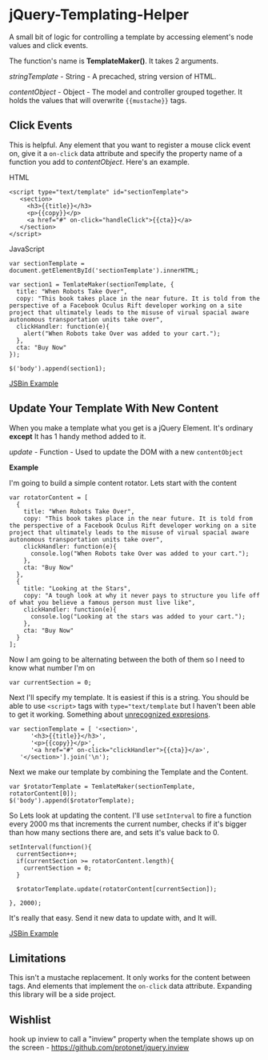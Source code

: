 jQuery-Templating-Helper
========================

A small bit of logic for controlling a template by accessing element's node values and click events.


The function's name is **TemplateMaker()**. It takes 2 arguments.

*stringTemplate* - String - A precached, string version of HTML.

*contentObject* - Object - The model and controller grouped together. It holds the values that will overwrite `{{mustache}}` tags.

Click Events
---
This is helpful. Any element that you want to register a mouse click event on, give it a `on-click` data attribute and specify the property name of a function you add to *contentObject*. Here's an example.


HTML

    <script type="text/template" id="sectionTemplate">
       <section>
         <h3>{{title}}</h3>
         <p>{{copy}}</p>
         <a href="#" on-click="handleClick">{{cta}}</a>
       </section>
    </script>

 
JavaScript

    var sectionTemplate = document.getElementById('sectionTemplate').innerHTML;	
    
    var section1 = TemlateMaker(sectionTemplate, {
	  title: "When Robots Take Over",
	  copy: "This book takes place in the near future. It is told from the perspective of a Facebook Oculus Rift developer working on a site project that ultimately leads to the misuse of virual spacial aware autonomous transportation units take over",
	  clickHandler: function(e){
	    alert("When Robots take Over was added to your cart.");
	  },
	  cta: "Buy Now"	          
	});
    
    $('body').append(section1);

[JSBin Example](http://jsbin.com/rokini/21/edit)

Update Your Template With New Content
---

When you make a template what you get is a jQuery Element. It's ordinary **except** It has 1 handy method added to it.

*update* - Function - Used to update the DOM with a new `contentObject`

**Example**

I'm going to build a simple content rotator. Lets start with the content


    var rotatorContent = [
	  {
	    title: "When Robots Take Over",
	    copy: "This book takes place in the near future. It is told from the perspective of a Facebook Oculus Rift developer working on a site project that ultimately leads to the misuse of virual spacial aware autonomous transportation units take over",
	    clickHandler: function(e){
	      console.log("When Robots take Over was added to your cart.");
	    },
	    cta: "Buy Now"
	  },
	  {
	    title: "Looking at the Stars",
	    copy: "A tough look at why it never pays to structure you life off of what you believe a famous person must live like",
	    clickHandler: function(e){
	      console.log("Looking at the stars was added to your cart.");
	    },
	    cta: "Buy Now"	          
	  }
	];

Now I am going to be alternating between the both of them so I need to know what number I'm on

	var currentSection = 0;
	
Next I'll specify my template. It is easiest if this is a string. You should be able to use `<script>` tags with `type="text/template` but I haven't been able to get it working. Something about [unrecognized expresions](http://stackoverflow.com/questions/14347611/jquery-client-side-template-syntax-error-unrecognized-expression).

	var sectionTemplate = [ '<section>',
	      '<h3>{{title}}</h3>',
	      '<p>{{copy}}</p>',
	      '<a href="#" on-click="clickHandler">{{cta}}</a>',
	   '</section>'].join('\n');

Next we make our template by combining the Template and the Content.
	
	var $rotatorTemplate = TemlateMaker(sectionTemplate, rotatorContent[0]);
	$('body').append($rotatorTemplate);
	
So Lets look at updating the content. I'll use `setInterval` to fire a function every 2000 ms that increments the current number, checks if it's bigger than how many sections there are, and sets it's value back to 0.
	
	setInterval(function(){	  
	  currentSection++;
	  if(currentSection >= rotatorContent.length){
	    currentSection = 0;
	  }
	  	  
	  $rotatorTemplate.update(rotatorContent[currentSection]);	
  
	}, 2000);

It's really that easy. Send it new data to update with, and It will.

[JSBin Example](http://jsbin.com/rokini/25/edit)

Limitations
---
This isn't a mustache replacement. It only works for the content between tags. And elements that implement the `on-click` data attribute. Expanding this library will be a side project.



Wishlist
--
hook up inview to call a "inview" property when the template shows up on the screen - https://github.com/protonet/jquery.inview